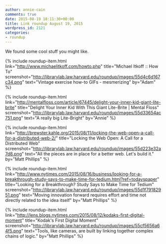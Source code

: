 ```yaml
---
author: annie-cain
comments: true
date: 2015-08-19 18:11:30+00:00
title: Link roundup August 19, 2015
wordpress_id: 2121
categories:
- roundup
---
```


We found some cool stuff you might like.

{% include roundup-item.html
  link="http://www.michaelitkoff.com/howto.php"
  title="Michael Itkoff :: How To"
  screenshot="http://librarylab.law.harvard.edu/roundup/images/55d4c6d167c34.png"
  text="Vintage exercise how-to GIFs - mesmerizing"
  by="Adam"
%}

{% include roundup-item.html
  link="http://mentalfloss.com/article/67445/delight-your-inner-kid-giant-lite-brite"
  title="Delight Your Inner Kid With This Giant Lite-Brite | Mental Floss"
  screenshot="http://librarylab.law.harvard.edu/roundup/images/55d33654ac751.png"
  text="A really big Lite-Bright"
  by="Annie"
%}

{% include roundup-item.html
  link="http://brewster.kahle.org/2015/08/11/locking-the-web-open-a-call-for-a-distributed-web-2/"
  title="Locking the Web Open: A Call for a Distributed Web"
  screenshot="http://librarylab.law.harvard.edu/roundup/images/55d223e32a7d8.png"
  text="All the pieces are in place for a better web. Let's build it."
  by="Matt Phillips"
%}

{% include roundup-item.html
  link="http://www.nytimes.com/2015/08/16/business/looking-for-a-breakthrough-study-says-to-make-time-for-tedium.html?ref=todayspaper"
  title="Looking for a Breakthrough? Study Says to Make Time for Tedium"
  screenshot="http://librarylab.law.harvard.edu/roundup/images/55d1f79182951.png"
  text="Moving innovation forward requires effort and time not directly related to the idea itself"
  by="Matt Phillips"
%}

{% include roundup-item.html
  link="http://lens.blogs.nytimes.com/2015/08/12/kodaks-first-digital-moment"
  title="Kodak's First Digital Moment"
  screenshot="http://librarylab.law.harvard.edu/roundup/images/55cf5656a64f5.png"
  text="Tools, like cameras, are built by linking together complex chains of logic."
  by="Matt Phillips"
%}
